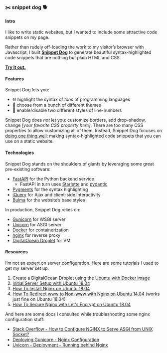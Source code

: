 ### :scissors: snippet dog :dog2:

#### Intro

I like to write static websites, but I wanted to include some attractive code snippets on my page. 

Rather than rudely off-loading the work to my visitor’s browser with Javascript, I built [**Snippet Dog**](https://snippet.dog) to generate beautiful syntax-highlighted code snippets that are nothing but plain HTML and CSS.

**[Try it out.](https://snippet.dog)**

#### Features

Snippet Dog lets you:

- :globe_with_meridians: highlight the syntax of *tons* of programming languages
- :art: choose from a bunch of different themes
- :1234: enable/disable two different styles of line-numbers

Snippet Dog does *not* let you: customize borders, add drop-shadow, change *[your favorite CSS property here]*. There are too many CSS properties to allow customizing all of them. Instead, Snippet Dog focuses on [doing one thing well](https://en.wikipedia.org/wiki/Unix_philosophy#Do_One_Thing_and_Do_It_Well): making syntax-highlighted code snippets that you can use on a static website.

#### Technologies

Snippet Dog stands on the shoulders of giants by leveraging some great pre-existing software:

- [FastAPI](https://fastapi.tiangolo.com/) for the Python backend service
  - FastAPI in turn uses [Starlette](https://www.starlette.io/) and [pydantic](https://pydantic-docs.helpmanual.io/)
- [Pygments](https://pygments.org/) for the syntax highlighting
- [jQuery](https://jquery.com/) for Ajax and client-side interactivity
- [Bulma](https://bulma.io/) for the website’s base styles

In production, Snippet Dog relies on:

- [Gunicorn](https://gunicorn.org/) for WSGI server
- [Uvicorn](https://www.uvicorn.org/) for ASGI server
- [Docker](https://www.docker.com/) for containerization
- [nginx](http://nginx.org/) for reverse proxy
- [DigitalOcean Droplet](https://www.digitalocean.com/products/droplets/) for VM

#### Resources

I’m not an expert on server configuration. Here are some tutorials I used to get my server set up.

1. Create a DigitalOcean Droplet using the [Ubuntu with Docker image](https://marketplace.digitalocean.com/apps/docker
   )
2. [Initial Server Setup with Ubuntu 18.04](https://www.digitalocean.com/community/tutorials/initial-server-setup-with-ubuntu-18-04
   )
3. [How To Install Nginx on Ubuntu 18.04](https://www.digitalocean.com/community/tutorials/how-to-install-nginx-on-ubuntu-18-04)
4. [How To Redirect www to Non-www with Nginx on Ubuntu 14.04](https://www.digitalocean.com/community/tutorials/how-to-redirect-www-to-non-www-with-nginx-on-ubuntu-14-04) (works just fine on Ubuntu 18.04)
5. [How To Secure Nginx with Let's Encrypt on Ubuntu 18.04](https://www.digitalocean.com/community/tutorials/how-to-secure-nginx-with-let-s-encrypt-on-ubuntu-18-04)

And here are some docs I consulted while troubleshooting some nginx configuration stuff:

- [Stack Overflow - How to Configure NGINX to Serve ASGI from UNIX Socket?](https://stackoverflow.com/questions/57532987/how-to-configure-nginx-to-serve-asgi-from-unix-socket)
- [Deploying Gunicorn - Nginx Configuration](https://docs.gunicorn.org/en/stable/deploy.html)
- [Uvicorn - Deployment - Running behind Nginx](https://www.uvicorn.org/deployment/#running-behind-nginx)
